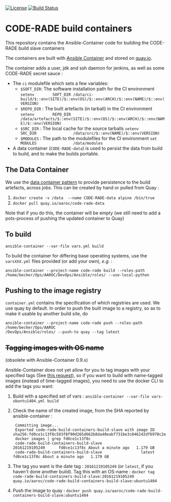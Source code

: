 [![License](https://img.shields.io/badge/License-Apache%202.0-blue.svg)](https://opensource.org/licenses/Apache-2.0) [![Build Status](https://travis-ci.org/AAROC/CODE-RADE-build-containers.svg?branch=master)](https://travis-ci.org/AAROC/CODE-RADE-build-containers)
# CODE-RADE build containers

This repository contains the Ansible-Container code for building the CODE-RADE build slave containers

The containers are built with [Ansible Container](http://docs.ansible.com/ansible-container) and stored on [quay.io](https://quay.io).

The container adds a user, jdk and ssh daemon for jenkins, as well as some CODE-RADE secret sauce :

  * The `ci` modulefile which sets a few variables:
    * `$SOFT_DIR`: The software installation path for the CI environment
      `setenv        SOFT_DIR /data/ci-build/$::env(SITE)/$::env(OS)/$::env(ARCH)/$::env(NAME)/$::env(VERSION)`
    * `$REPO_DIR` : The built artefacts (in tarball) in the CI environment
      `setenv        REPO_DIR               /data/artefacts/$::env(SITE)/$::env(OS)/$::env(ARCH)/$::env(NAME)/$::env(VERSION)`
    * `$SRC_DIR` : The local cache for the source tarballs
      `setenv        SRC_DIR                /data/src/$::env(NAME)/$::env(VERSION)`
    * `$MODULES` : The path to the modulefiles for the CI environment
      `set           MODULES                /data/modules`
  * A data container (`CODE-RADE-data`) is used to persist the data from build to build, and to make the builds portable.

## The Data Container

We use the [data container pattern](https://docs.docker.com/engine/tutorials/dockervolumes/#/data-volumes) to provide persistence to the build artefacts, across jobs. This can be created by hand or pulled from Quay :

  1. `docker create -v /data  --name CODE-RADE-data alpine /bin/true`
  1. `docker pull quay.io/aaroc/code-rade-data`

Note that if you do this, the container will be empty (we  still  need to add a pots-process of pushing the updated container to Quay)

## To build

`ansible-container --var-file vars.yml build`

To build the container for differing base operating systems, use the `varsXXX.yml` files provided (or add your own), _e.g._ :

```
ansible-container --project-name code-rade build --roles-path /home/becker/Ops/AAROC/DevOps/Ansible/roles/ --use-local-python
```

## Pushing to the image registry

`container.yml` contains the specification of which registries are used. We use quay by default. In order to push the built image to a registry, so as to make it usable by another build site, do

```
ansible-container --project-name code-rade push --roles-path /home/becker/Ops/AAROC
/DevOps/Ansible/roles/ --push-to quay --tag latest
```

## ~~Tagging images with OS name~~

(obsolete with Ansible-Container 0.9.x)

Ansible-Container does not yet allow for you to tag images with your specified tags (See [this request](https://github.com/ansible/ansible-container/issues/125)), so if you want to build with name-tagged images (instead of time-tagged images), you need to use the docker CLI to add the tags you want:

  1. Build with a specified set of vars : `ansible-container --var-file vars-ubuntu1404.yml build`
  1. Check the name of the created image, from the SHA reported by ansible-container :

          Committing image...
          Exported code-rade-build-containers-build-slave with image ID sha256:fd0ce1c13f8c583f8f90d265d662b8da40eabf731be3c046242df6970c2ef5fe
          docker images | grep fd0ce1c13f8c
          code-rade-build-containers-build-slave                 20161219105249      fd0ce1c13f8c About a minute ago   1.179 GB
          code-rade-build-containers-build-slave                 latest                           fd0ce1c13f8c About a minute ago   1.179 GB

  1. The tag you want is the date tag : `20161219105249` (or `latest`, if you haven't done another build). Tag this with an OS-name : `docker tag code-rade-build-containers-build-slave:20161219105249 quay.io/aaroc/code-rade-build-containers-build-slave:ubuntu1404`
  1. Push the image to quay : `docker push quay.io/aaroc/code-rade-build-containers-build-slave:ubuntu1404`
